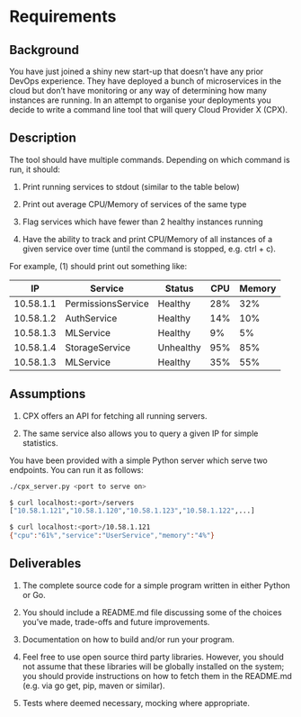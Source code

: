 # Requirements

## Background

You have just joined a shiny new start-up that doesn’t have any prior DevOps experience. They have deployed a bunch of
microservices in the cloud but don’t have monitoring or any way of determining how many instances are running. In an
attempt to organise your deployments you decide to write a command line tool that will query Cloud Provider X (CPX).

## Description

The tool should have multiple commands. Depending on which command is run, it should:

1. Print running services to stdout (similar to the table below)

2. Print out average CPU/Memory of services of the same type

3. Flag services which have fewer than 2 healthy instances running

4. Have the ability to track and print CPU/Memory of all instances of a given service over
   time (until the command is stopped, e.g. ctrl + c).

For example, (1) should print out something like:

| IP        | Service            | Status    | CPU | Memory |
|-----------|--------------------|-----------|-----|--------|
| 10.58.1.1 | PermissionsService | Healthy   | 28% | 32%    |
| 10.58.1.2 | AuthService        | Healthy   | 14% | 10%    |
| 10.58.1.3 | MLService          | Healthy   | 9%  | 5%     |
| 10.58.1.4 | StorageService     | Unhealthy | 95% | 85%    |
| 10.58.1.3 | MLService          | Healthy   | 35% | 55%    |


## Assumptions

1. CPX offers an API for fetching all running servers.

2. The same service also allows you to query a given IP for simple statistics.

You have been provided with a simple Python server which serve two endpoints. You can run it as follows:

```bash
./cpx_server.py <port to serve on>
```

```bash
$ curl localhost:<port>/servers
["10.58.1.121","10.58.1.120","10.58.1.123","10.58.1.122",...]
```

```bash
$ curl localhost:<port>/10.58.1.121
{"cpu":"61%","service":"UserService","memory":"4%"}
```


## Deliverables

1. The complete source code for a simple program written in either Python or Go.

2. You should include a README.md file discussing some of the choices you’ve made, trade-offs and future improvements.

3. Documentation on how to build and/or run your program.

4. Feel free to use open source third party libraries. However, you should not assume that these libraries will be
   globally installed on the system; you should provide instructions on how to fetch them in the README.md (e.g. via go
   get, pip, maven or similar).

5. Tests where deemed necessary, mocking where appropriate. 
